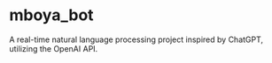 # mboya_bot
A real-time natural language processing project inspired by ChatGPT, utilizing the OpenAI API.
